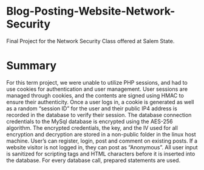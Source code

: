 # Blog-Posting-Website-Network-Security
Final Project for the Network Security Class offered at Salem State.
# Summary
For this term project, we were unable to utilize PHP sessions, and had to use cookies for authentication and user management. User sessions are managed through cookies, and the contents are signed using HMAC to ensure their authenticity. Once a user logs in, a cookie is generated as well as a random “session ID” for the user and their public IP4 address is recorded in the database to verify their session. The database connection credentials to the MySql database is encrypted using the AES-256 algorithm. The encrypted credentials, the key, and the IV used for all encryption and decryption are stored in a non-public folder in the linux host machine. User’s can register, login, post and comment on existing posts. If a website visitor is not logged in, they can post as “Anonymous”. All user input is sanitized for scripting tags and HTML characters before it is inserted into the database. For every database call, prepared statements are used.

